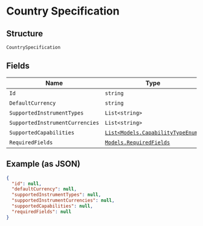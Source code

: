 
# Country Specification

## Structure

`CountrySpecification`

## Fields

| Name | Type | Tags | Description |
|  --- | --- | --- | --- |
| `Id` | `string` | Optional | - |
| `DefaultCurrency` | `string` | Optional | - |
| `SupportedInstrumentTypes` | `List<string>` | Optional | - |
| `SupportedInstrumentCurrencies` | `List<string>` | Optional | - |
| `SupportedCapabilities` | [`List<Models.CapabilityTypeEnum>`](../../doc/models/capability-type-enum.md) | Optional | - |
| `RequiredFields` | [`Models.RequiredFields`](../../doc/models/required-fields.md) | Optional | - |

## Example (as JSON)

```json
{
  "id": null,
  "defaultCurrency": null,
  "supportedInstrumentTypes": null,
  "supportedInstrumentCurrencies": null,
  "supportedCapabilities": null,
  "requiredFields": null
}
```

